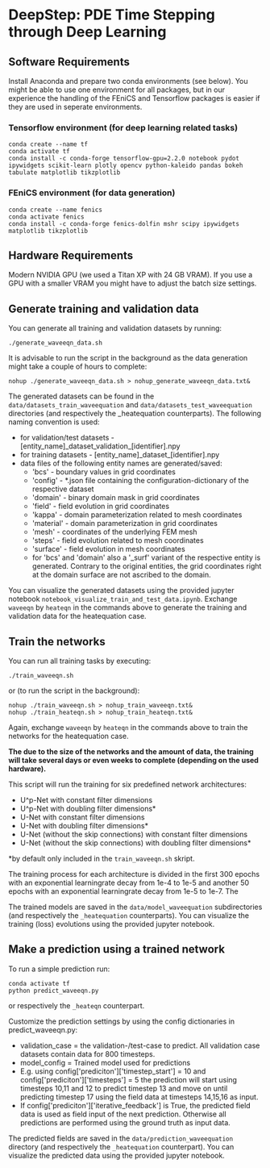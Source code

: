 # DeepStep: PDE Time Stepping through Deep Learning

## Software Requirements

Install Anaconda and prepare two conda environments (see below). You might be able to use one environment for all packages, but in our experience the handling of the FEniCS and Tensorflow packages is easier if they are used in seperate environments.

### Tensorflow environment (for deep learning related tasks)

    conda create --name tf
    conda activate tf
    conda install -c conda-forge tensorflow-gpu=2.2.0 notebook pydot ipywidgets scikit-learn plotly opencv python-kaleido pandas bokeh tabulate matplotlib tikzplotlib


### FEniCS environment (for data generation)

    conda create --name fenics
    conda activate fenics
    conda install -c conda-forge fenics-dolfin mshr scipy ipywidgets matplotlib tikzplotlib

## Hardware Requirements

Modern NVIDIA GPU (we used a Titan XP with 24 GB VRAM). If you use a GPU with a smaller VRAM you might have to adjust the batch size settings.

## Generate training and validation data

You can generate all training and validation datasets by running:

    ./generate_waveeqn_data.sh

It is advisable to run the script in the background as the data generation might take a couple of hours to complete:

    nohup ./generate_waveeqn_data.sh > nohup_generate_waveeqn_data.txt&

The generated datasets can be found in the `data/datasets_train_waveequation` and `data/datasets_test_waveequation` directories (and respectively the _heatequation counterparts). The following naming convention is used:

  - for validation/test datasets - [entity_name]\_dataset_validation\_[identifier].npy
  - for training datasets - [entity_name]\_dataset\_[identifier].npy
  - data files of the following entity names are generated/saved:
    - 'bcs'  - boundary values in grid coordinates
    - 'config' - *.json file containing the configuration-dictionary of the respective dataset
    - 'domain' - binary domain mask in grid coordinates
    - 'field' - field evolution in grid coordinates
    - 'kappa' - domain parameterization related to mesh coordinates
    - 'material' - domain parameterization in grid coordinates
    - 'mesh' - coordinates of the underlying FEM mesh
    - 'steps' - field evolution related to mesh coordinates
    - 'surface' - field evolution in mesh coordinates
    - for 'bcs' and 'domain' also a '_surf' variant of the respective entity is generated. Contrary to the original entities, the grid coordinates right at the domain surface are not ascribed to the domain. 

You can visualize the generated datasets using the provided jupyter notebook `notebook_visualize_train_and_test_data.ipynb`. Exchange `waveeqn` by `heateqn` in the commands above to generate the training and validation data for the heatequation case.

## Train the networks

You can run all training tasks by executing:

    ./train_waveeqn.sh

or (to run the script in the background):

    nohup ./train_waveeqn.sh > nohup_train_waveeqn.txt&
    nohup ./train_heateqn.sh > nohup_train_heateqn.txt&

Again, exchange `waveeqn` by `heateqn` in the commands above to train the networks for the heatequation case.

**The due to the size of the networks and the amount of data, the training will take several days or even weeks to complete (depending on the used hardware).**

This script will run the training for six predefined network architectures: 

- U^p-Net with constant filter dimensions
- U^p-Net with doubling filter dimensions*
- U-Net with constant filter dimensions
- U-Net with doubling filter dimensions*
- U-Net (without the skip connections) with constant filter dimensions
- U-Net (without the skip connections) with doubling filter dimensions*

*by default only included in the `train_waveeqn.sh` skript.

The training process for each architecture is divided in the first 300 epochs with an exponential learningrate decay from 1e-4 to 1e-5 and another 50 epochs with an exponential learningrate decay from 1e-5 to 1e-7. The 

The trained models are saved in the `data/model_waveequation` subdirectories (and respectively the `_heatequation` counterparts). You can visualize the training (loss) evolutions using the provided jupyter notebook.


## Make a prediction using a trained network

To run a simple prediction run:

    conda activate tf
    python predict_waveeqn.py  

or respectively the `_heateqn` counterpart.

Customize the prediction settings by using the config dictionaries in predict_waveeqn.py:
- validation_case = the validation-/test-case to predict. All validation case datasets contain data for 800 timesteps.
- model_config = Trained model used for predictions
- E.g. using config['prediciton']['timestep_start'] = 10 and config['prediciton']['timesteps'] = 5 the prediction will start using timesteps 10,11 and 12 to predict timestep 13 and move on until predicting timestep 17 using the field data at timesteps 14,15,16 as input.
- If config['prediciton']['iterative_feedback'] is True, the predicted field data is used as field input of the next prediction. Otherwise all predictions are performed using the ground truth as input data.

The predicted fields are saved in the `data/prediction_waveequation` directory (and respectively the `_heatequation` counterpart). You can visualize the predicted data using the provided jupyter notebook.



